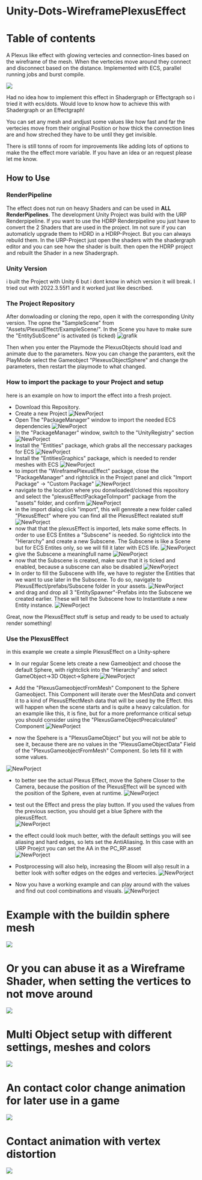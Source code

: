 # Unity-Dots-WireframePlexusEffect

# Table of contents

A Plexus like effect with glowing vertecies and connection-lines based on the wireframe of the mesh. When the vertecies move around they connect and disconnect based on the distance. Implemented with ECS, parallel running jobs and burst compile.

![](https://github.com/Strieglitz/Unity-Dots-WireframePlexusEffect/blob/main/effect6.gif)

Had no idea how to implement this effect in Shadergraph or Effectgraph so i tried it with ecs/dots. Would love to know how to achieve this with Shadergraph or an Effectgraph!

You can set any mesh and andjust some values like how fast and far the vertecies move from their original Position or how thick the connection lines are and how streched they have to be until they get invisible.

There is still tonns of room for improvements like adding lots of options to make the the effect more variable. If you have an idea or an request please let me know.

## How to Use

### RenderPipeline

The effect does not run on heavy Shaders and can be used in **ALL RenderPipelines**. The development Unity Project was build with the URP Renderpipeline. If you want to use the HDRP Renderpipeline you just have to convert the 2 Shaders that are used in the project. Im not sure if you can automaticly upgrade them to HDRD in a HDRP-Project. But you can always rebuild them. In the URP-Project just open the shaders with the shadergraph editor and you can see how the shader is built. then open the HDRP project and rebuilt the Shader in a new Shadergraph.

### Unity Version

i built the Project with Unity 6 but i dont know in which version it will break. I tried out with 2022.3.55f1 and it worked just like described.

### The Project Repository

After donwloading or cloning the repo, open it with the corresponding Unity version. The opne the "SampleScene" from "Assets/PlexusEffect/ExampleScene/".
In the Scene you have to make sure the "EntitySubScene" is activated (is ticked)
![grafik](https://github.com/user-attachments/assets/cb68dfd6-d566-433b-991a-22d6cb2642c5)

Then when you enter the Playmode the PlexusObjects should load and animate due to the parameters.
Now you can change the paramters, exit the PlayMode select the Gameobject "PlexeusObjectSphere" and change the parameters, then restart the playmode to what changed.

### How to import the package to your Project and setup

here is an example on how to import the effect into a fresh project. 

- Download this Repository.
- Create a new Project
![NewPorject](TutorialImages/Step1_createProject.png)
- Open The "PackageManager" window to import the needed ECS dependencies
![NewPorject](TutorialImages/Step2_goToPackageManager.png)
- In the "PackageManager" window, switch to the "UnityRegistry" section
![NewPorject](TutorialImages/Step3_SwitchToUnityRegistry.png)
- Install the "Entities" package, which grabs all the neccessary packages for ECS 
![NewPorject](TutorialImages/Step4_installEntitiesPackage.png)
- Install the "EntitiesGraphics" package, which is needed to render meshes with ECS 
![NewPorject](TutorialImages/Step5_installEntitiesGraphicsPackage.png)
- to import the "WireframePlexusEffect" package, close the "PackageManager" and rightclick in the Project panel and click "Import Package" -> "Custom Package" 
![NewPorject](TutorialImages/Step6_clickImport.png)
- navigate to the location where you donwloaded/cloned this repository and select the "plexusEffectPackageToImport" package from the "assets" folder, and confirm
![NewPorject](TutorialImages/Step7_choosePackageToImport.png)
- in the import dialog click "import", this will genreate a new folder called "PlexusEffect" where you can find all the PlexusEffect realated stuff  
![NewPorject](TutorialImages/Step8_Click_import.png)
- now that that the plexusEffect is imported, lets make some effects. In order to use ECS Entites a "Subscene" is needed. So rightclick into the "Hierarchy" and create a new Subscene. The Subscene is like a Scene but for ECS Entites only, so we will fill it later with ECS life.
![NewPorject](TutorialImages/Step9_CreateNewSubscene.png)
- give the Subscene a meaningfull name
![NewPorject](TutorialImages/Step10_CreateNewSubscene2.png)
- now that the Subscene is created, make sure that it is ticked and enabled, because a subscene can also be disabled
![NewPorject](TutorialImages/Step11_MakeSureSubsceneIsTicked.png)
- In order to fill the Subscene with life, we have to register the Entities that we want to use later in the Subscene. To do so, navigate to PlexusEffect/prefabs/Subscene folder in your assets. 
![NewPorject](TutorialImages/Step12_NavigateToSubscenePrefabs.png)
- and drag and drop all 3 "EntitySpawner"-Prefabs into the Subscene we created earlier. These will tell the Subscene how to Instantitate a new Entity instance. 
![NewPorject](TutorialImages/Step13_DragSubscenePrefabsToSubscene.png)

Great, now the PlexusEffect stuff is setup and ready to be used to actualy render something! 

### Use the PlexusEffect
in this example we create a simple PlexusEffect on a Unity-sphere

- In our regular Scene lets create a new Gameobject and choose the default Sphere, with rightclick into the "Hierarchy" and select GameObject->3D Object->Sphere 
![NewPorject](TutorialImages/Step14_CreateNewSphere.png)

- Add the "PlexusGameobjectFromMesh" Component to the Sphere Gameobject. This Component will iterate over the MeshData and convert it to a kind of PlexusEffectMesh data that will be used by the Effect. this will happen when the scene starts and is quite a heavy calculation. for an example like this, it is fine, but for a more preformance critical setup you should consider using the "PlexusGameObjectPrecalculated" Component
![NewPorject](TutorialImages/Step15_AddPlexusGameobjectFromMeshComponent.png)

- now the Spehere is a "PlexusGameObject" but you will not be able to see it, because there are no values in the "PlexusGameObjectData" Field of the "PlexusGameobjectFromMesh" Component. So lets fill it with some values.

![NewPorject](TutorialImages/Step16_FillTheCompoenntWithValues.png)

- to better see the actual Plexus Effect, move the Sphere Closer to the Camera, because the position of the PlexusEffect will be synced with the position of the Sphere, even at runtime. 
![NewPorject](TutorialImages/Step17_MoveSphereCloserToCamera.png)

- test out the Effect and press the play button. If you used the values from the previous section, you should get a blue Sphere with the plexusEffect.   
![NewPorject](TutorialImages/Step18_TestEffect.png)

- the effect could look much better, with the default settings you will see aliasing and hard edges, so lets set the AntiAliasing. In this case with an URP Proejct you can set the AA in the PC_RP.asset  
![NewPorject](TutorialImages/Step19_IncreaseAntiAliasing.png)

- Postprocessing will also help, increasing the Bloom will also result in a better look with softer edges on the edges and vertecies.
![NewPorject](TutorialImages/Step20_IncreaseBloom.png)

- Now you have a working example and can play around with the values and find out cool combinations and visuals. 
![NewPorject](TutorialImages/Step21_PlayAround.png)

# Example with the buildin sphere mesh

![](https://github.com/Strieglitz/Unity-Dots-WireframePlexusEffect/blob/main/effect.gif)

# Or you can abuse it as a Wireframe Shader, when setting the vertices to not move around

![](https://github.com/Strieglitz/Unity-Dots-WireframePlexusEffect/blob/main/effect2.gif)

# Multi Object setup with different settings, meshes and colors

![](https://github.com/Strieglitz/Unity-Dots-WireframePlexusEffect/blob/main/effect3.gif)

# An contact color change animation for later use in a game

![](https://github.com/Strieglitz/Unity-Dots-WireframePlexusEffect/blob/main/effect4.gif)

# Contact animation with vertex distortion

![](https://github.com/Strieglitz/Unity-Dots-WireframePlexusEffect/blob/main/effect5.gif)
